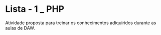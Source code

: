 # Lista - 1 _ PHP
Atividade proposta para treinar os conhecimentos adiquiridos durante as aulas de DAW.

